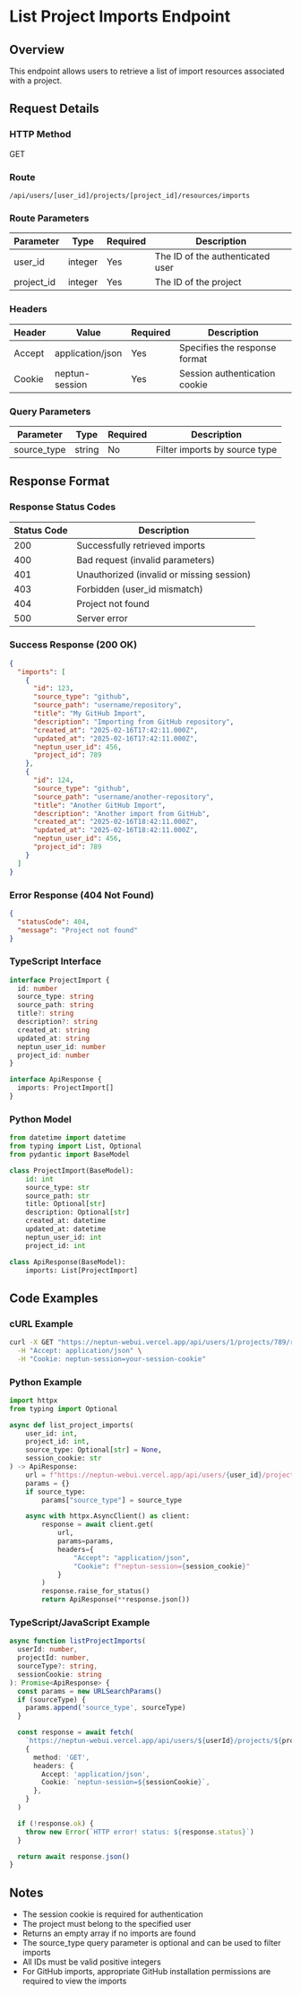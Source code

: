 # List Project Imports Endpoint

## Overview

This endpoint allows users to retrieve a list of import resources associated with a project.

## Request Details

### HTTP Method

GET

### Route

`/api/users/[user_id]/projects/[project_id]/resources/imports`

### Route Parameters

| Parameter  | Type    | Required | Description                      |
| ---------- | ------- | -------- | -------------------------------- |
| user_id    | integer | Yes      | The ID of the authenticated user |
| project_id | integer | Yes      | The ID of the project            |

### Headers

| Header | Value            | Required | Description                   |
| ------ | ---------------- | -------- | ----------------------------- |
| Accept | application/json | Yes      | Specifies the response format |
| Cookie | neptun-session   | Yes      | Session authentication cookie |

### Query Parameters

| Parameter   | Type   | Required | Description                   |
| ----------- | ------ | -------- | ----------------------------- |
| source_type | string | No       | Filter imports by source type |

## Response Format

### Response Status Codes

| Status Code | Description                               |
| ----------- | ----------------------------------------- |
| 200         | Successfully retrieved imports            |
| 400         | Bad request (invalid parameters)          |
| 401         | Unauthorized (invalid or missing session) |
| 403         | Forbidden (user_id mismatch)              |
| 404         | Project not found                         |
| 500         | Server error                              |

### Success Response (200 OK)

```json
{
  "imports": [
    {
      "id": 123,
      "source_type": "github",
      "source_path": "username/repository",
      "title": "My GitHub Import",
      "description": "Importing from GitHub repository",
      "created_at": "2025-02-16T17:42:11.000Z",
      "updated_at": "2025-02-16T17:42:11.000Z",
      "neptun_user_id": 456,
      "project_id": 789
    },
    {
      "id": 124,
      "source_type": "github",
      "source_path": "username/another-repository",
      "title": "Another GitHub Import",
      "description": "Another import from GitHub",
      "created_at": "2025-02-16T18:42:11.000Z",
      "updated_at": "2025-02-16T18:42:11.000Z",
      "neptun_user_id": 456,
      "project_id": 789
    }
  ]
}
```

### Error Response (404 Not Found)

```json
{
  "statusCode": 404,
  "message": "Project not found"
}
```

### TypeScript Interface

```typescript
interface ProjectImport {
  id: number
  source_type: string
  source_path: string
  title?: string
  description?: string
  created_at: string
  updated_at: string
  neptun_user_id: number
  project_id: number
}

interface ApiResponse {
  imports: ProjectImport[]
}
```

### Python Model

```python
from datetime import datetime
from typing import List, Optional
from pydantic import BaseModel

class ProjectImport(BaseModel):
    id: int
    source_type: str
    source_path: str
    title: Optional[str]
    description: Optional[str]
    created_at: datetime
    updated_at: datetime
    neptun_user_id: int
    project_id: int

class ApiResponse(BaseModel):
    imports: List[ProjectImport]
```

## Code Examples

### cURL Example

```bash
curl -X GET "https://neptun-webui.vercel.app/api/users/1/projects/789/resources/imports?source_type=github" \
  -H "Accept: application/json" \
  -H "Cookie: neptun-session=your-session-cookie"
```

### Python Example

```python
import httpx
from typing import Optional

async def list_project_imports(
    user_id: int,
    project_id: int,
    source_type: Optional[str] = None,
    session_cookie: str
) -> ApiResponse:
    url = f"https://neptun-webui.vercel.app/api/users/{user_id}/projects/{project_id}/resources/imports"
    params = {}
    if source_type:
        params["source_type"] = source_type

    async with httpx.AsyncClient() as client:
        response = await client.get(
            url,
            params=params,
            headers={
                "Accept": "application/json",
                "Cookie": f"neptun-session={session_cookie}"
            }
        )
        response.raise_for_status()
        return ApiResponse(**response.json())
```

### TypeScript/JavaScript Example

```typescript
async function listProjectImports(
  userId: number,
  projectId: number,
  sourceType?: string,
  sessionCookie: string
): Promise<ApiResponse> {
  const params = new URLSearchParams()
  if (sourceType) {
    params.append('source_type', sourceType)
  }

  const response = await fetch(
    `https://neptun-webui.vercel.app/api/users/${userId}/projects/${projectId}/resources/imports?${params}`,
    {
      method: 'GET',
      headers: {
        Accept: 'application/json',
        Cookie: `neptun-session=${sessionCookie}`,
      },
    }
  )

  if (!response.ok) {
    throw new Error(`HTTP error! status: ${response.status}`)
  }

  return await response.json()
}
```

## Notes

- The session cookie is required for authentication
- The project must belong to the specified user
- Returns an empty array if no imports are found
- The source_type query parameter is optional and can be used to filter imports
- All IDs must be valid positive integers
- For GitHub imports, appropriate GitHub installation permissions are required to view the imports

